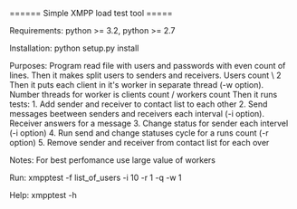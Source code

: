 ====== Simple XMPP load test tool =====

Requirements:
    python >= 3.2, python >= 2.7

Installation:
    python setup.py install

Purposes:
    Program read file with users and passwords with even count of lines. 
    Then it makes split users to senders and receivers. Users count \ 2 
    Then it puts each client in it's worker in separate thread (-w option). Number threads for worker is clients count / workers count
    Then it runs tests:
        1. Add sender and receiver to contact list to each other
        2. Send messages beetween senders and receivers each interval (-i option). Receiver answers for a message
        3. Change status for sender each intervel (-i option)
        4. Run send and change statuses cycle for a runs count (-r option)
        5. Remove sender and receiver from contact list for each over

Notes:
    For best perfomance use large value of workers

Run:
    xmpptest -f list_of_users -i 10 -r 1 -q -w 1

Help:
    xmpptest -h
